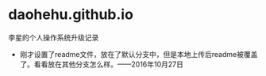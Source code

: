 # daohehu.github.io
李星的个人操作系统升级记录
* 刚才设置了readme文件，放在了默认分支中，但是本地上传后readme被覆盖了。看看放在其他分支怎么样。——2016年10月27日
